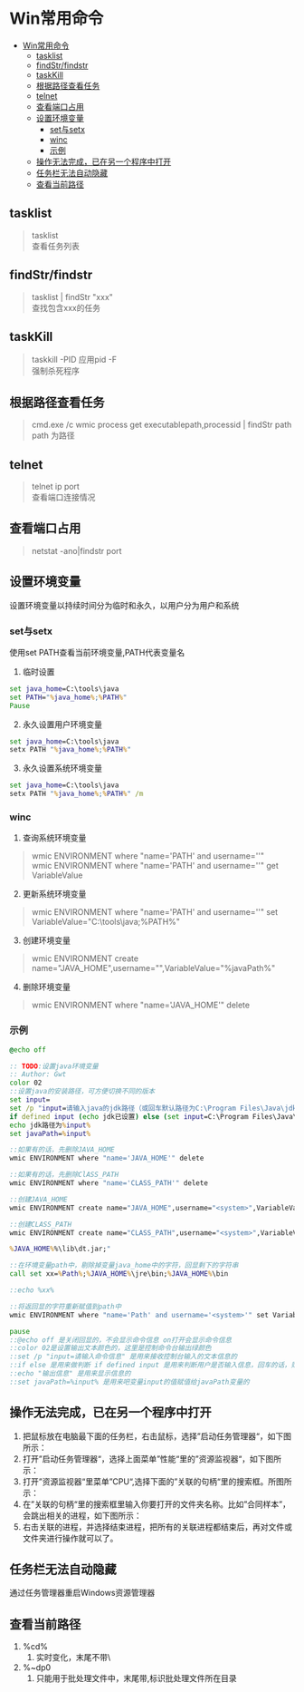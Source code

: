 # Win常用命令

- [Win常用命令](#win常用命令)
  - [tasklist](#tasklist)
  - [findStr/findstr](#findstrfindstr)
  - [taskKill](#taskkill)
  - [根据路径查看任务](#根据路径查看任务)
  - [telnet](#telnet)
  - [查看端口占用](#查看端口占用)
  - [设置环境变量](#设置环境变量)
    - [set与setx](#set与setx)
    - [winc](#winc)
    - [示例](#示例)
  - [操作无法完成，已在另一个程序中打开](#操作无法完成已在另一个程序中打开)
  - [任务栏无法自动隐藏](#任务栏无法自动隐藏)
  - [查看当前路径](#查看当前路径)


## tasklist

> tasklist  
> 查看任务列表  

## findStr/findstr

> tasklist | findStr "xxx"  
> 查找包含xxx的任务

## taskKill

> taskkill -PID 应用pid -F  
> 强制杀死程序

## 根据路径查看任务

> cmd.exe /c wmic process get executablepath,processid | findStr path
> path 为路径

## telnet

> telnet ip port  
> 查看端口连接情况

## 查看端口占用

> netstat -ano|findstr port

## 设置环境变量

设置环境变量以持续时间分为临时和永久，以用户分为用户和系统

### set与setx

使用set PATH查看当前环境变量,PATH代表变量名

1. 临时设置
```bat
set java_home=C:\tools\java
set PATH="%java_home%;%PATH%"
Pause
```
2. 永久设置用户环境变量
```bat
set java_home=C:\tools\java
setx PATH "%java_home%;%PATH%"
```
3. 永久设置系统环境变量
```bat
set java_home=C:\tools\java
setx PATH "%java_home%;%PATH%" /m
```

### winc

1. 查询系统环境变量
> wmic ENVIRONMENT where "name='PATH' and username='<system>'"  
> wmic ENVIRONMENT where "name='PATH' and username='<system>'"  get VariableValue
2. 更新系统环境变量
> wmic ENVIRONMENT where "name='PATH' and username='<system>'"  set VariableValue="C:\tools\java;%PATH%"
3. 创建环境变量
> wmic ENVIRONMENT create name="JAVA_HOME",username="<system>",VariableValue="%javaPath%"
4. 删除环境变量
> wmic ENVIRONMENT where "name='JAVA_HOME'" delete

### 示例
```bat
@echo off

:: TODO:设置java环境变量
:: Author: Gwt
color 02
::设置java的安装路径，可方便切换不同的版本
set input=
set /p "input=请输入java的jdk路径（或回车默认路径为C:\Program Files\Java\jdk1.7.0_71）:"
if defined input (echo jdk已设置) else (set input=C:\Program Files\Java\jdk1.7.0_71)
echo jdk路径为%input%
set javaPath=%input%

::如果有的话，先删除JAVA_HOME
wmic ENVIRONMENT where "name='JAVA_HOME'" delete

::如果有的话，先删除ClASS_PATH
wmic ENVIRONMENT where "name='CLASS_PATH'" delete

::创建JAVA_HOME
wmic ENVIRONMENT create name="JAVA_HOME",username="<system>",VariableValue="%javaPath%"

::创建CLASS_PATH
wmic ENVIRONMENT create name="CLASS_PATH",username="<system>",VariableValue=".;%%JAVA_HOME%%\lib\tools.jar;%

%JAVA_HOME%%\lib\dt.jar;"

::在环境变量path中，剔除掉变量java_home中的字符，回显剩下的字符串
call set xx=%Path%;%JAVA_HOME%\jre\bin;%JAVA_HOME%\bin

::echo %xx%

::将返回显的字符重新赋值到path中
wmic ENVIRONMENT where "name='Path' and username='<system>'" set VariableValue="%xx%"

pause
::@echo off 是关闭回显的，不会显示命令信息 on打开会显示命令信息
::color 02是设置输出文本颜色的，这里是控制命令台输出绿颜色
::set /p "input=请输入命令信息" 是用来接收控制台输入的文本信息的
::if else 是用来做判断 if defined input 是用来判断用户是否输入信息，回车的话，则表示未定义input的值
::echo "输出信息" 是用来显示信息的
::set javaPath=%input% 是用来吧变量input的值赋值给javaPath变量的
```

## 操作无法完成，已在另一个程序中打开

1. 把鼠标放在电脑最下面的任务栏，右击鼠标，选择”启动任务管理器“，如下图所示：
2. 打开”启动任务管理器“，选择上面菜单”性能“里的”资源监视器“，如下图所示：
3. 打开”资源监视器“里菜单”CPU“,选择下面的”关联的句柄“里的搜索框。所图所示：
3. 在”关联的句柄“里的搜索框里输入你要打开的文件夹名称。比如”合同样本”，会跳出相关的进程，如下图所示：
4. 右击关联的进程，并选择结束进程，把所有的关联进程都结束后，再对文件或文件夹进行操作就可以了。

##  任务栏无法自动隐藏

通过任务管理器重启Windows资源管理器

## 查看当前路径

1. %cd%
   1. 实时变化，末尾不带\
2. %~dp0
   1. 只能用于批处理文件中，末尾带\,标识批处理文件所在目录
